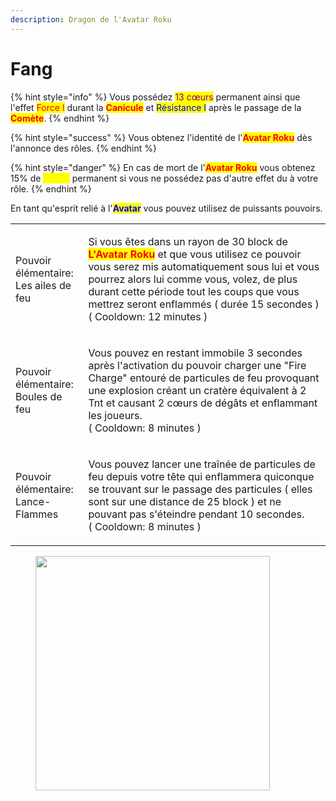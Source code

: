 ```yaml
---
description: Dragon de l'Avatar Roku
---
```


# Fang

{% hint style="info" %}
Vous possédez <mark style="color:purple;">13 cœurs</mark> permanent ainsi que l'effet <mark style="color:red;">Force I</mark> durant la <mark style="color:red;">**Canicule**</mark> et <mark style="color:blue;">Résistance I</mark> après le passage de la <mark style="color:red;">**Comète**</mark>.
{% endhint %}

{% hint style="success" %}
Vous obtenez l'identité de l'<mark style="color:red;">**Avatar Roku**</mark> dès l'annonce des rôles.
{% endhint %}

{% hint style="danger" %}
En cas de mort de l'<mark style="color:red;">**Avatar Roku**</mark> vous obtenez 15% de <mark style="color:yellow;">Speed</mark> permanent si vous ne possédez pas d'autre effet du à votre rôle.
{% endhint %}

En tant qu'esprit relié à l'<mark style="color:blue;">**Avatar**</mark> vous pouvez utilisez de puissants pouvoirs.

|                                                 |                                                                                                                                                                                                                                                                                                                                                                      |
| ----------------------------------------------- | -------------------------------------------------------------------------------------------------------------------------------------------------------------------------------------------------------------------------------------------------------------------------------------------------------------------------------------------------------------------- |
| <p>Pouvoir élémentaire:<br>Les ailes de feu</p> | <p>Si vous êtes dans un rayon de 30 block de <mark style="color:red;"><strong>L'Avatar Roku</strong></mark> et que vous utilisez ce pouvoir vous serez mis automatiquement sous lui et vous pourrez alors lui comme vous, volez, de plus durant cette période tout les coups que vous mettrez seront enflammés ( durée 15 secondes )<br>( Cooldown: 12 minutes )</p> |
| <p>Pouvoir élémentaire:<br>Boules de feu</p>    | <p>Vous pouvez en restant immobile 3 secondes après l'activation du pouvoir charger une "Fire Charge" entouré de particules de feu provoquant une explosion créant un cratère équivalent à 2 Tnt et causant 2 cœurs de dégâts et enflammant les joueurs.<br>( Cooldown: 8 minutes )</p>                                                                              |
| <p>Pouvoir élémentaire:<br>Lance-Flammes</p>    | <p>Vous pouvez lancer une traînée de particules de feu depuis votre tête qui enflammera quiconque se trouvant sur le passage des particules ( elles sont sur une distance de 25 block ) et ne pouvant pas s'éteindre pendant 10 secondes.<br>( Cooldown: 8 minutes )</p>                                                                                             |



<figure><img src="https://th.bing.com/th/id/R.4bc27736f9ca26adadec19b889e6d9aa?rik=8pEj8x%2fHdOe%2fiw&#x26;riu=http%3a%2f%2fimg2.wikia.nocookie.net%2f__cb20130929105030%2favatar%2fde%2fimages%2fc%2fc3%2fFang.png&#x26;ehk=uqmkagGEgIw9%2bTnfbXn7SsPWM8s25hOq3VUEyMJdbqg%3d&#x26;risl=&#x26;pid=ImgRaw&#x26;r=0" alt="" width="375"><figcaption></figcaption></figure>
